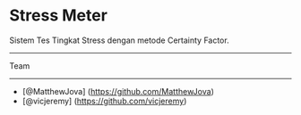 # Stress Meter

Sistem Tes Tingkat Stress dengan metode Certainty Factor.

*******************
Team
*******************
-  [@MatthewJova] (https://github.com/MatthewJova)
-  [@vicjeremy] (https://github.com/vicjeremy)
